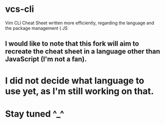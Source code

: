 # vcs-cli
Vim CLI Cheat Sheet written more efficiently, regarding the language and the package management ( JS

## I would like to note that this fork will aim to recreate the cheat sheet in a language other than JavaScript (I'm not a fan).
# I did not decide what language to use yet, as I'm still working on that.

# Stay tuned ^_^
